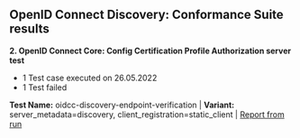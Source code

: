 ## OpenID Connect Discovery: Conformance Suite results

<strong>2. OpenID Connect Core: Config Certification Profile Authorization server test</strong><br>
 - 1 Test case executed on 26.05.2022<br>
 - 1 Test failed<br>

<strong>Test Name:</strong> oidcc-discovery-endpoint-verification | <strong>Variant:</strong> server_metadata=discovery, client_registration=static_client | <a href="https://gitlab.com/gaia-x/data-infrastructure-federation-services/authenticationauthorization/-/raw/main/doc/verify/config/reports/test-log-oidcc-discovery-endpoint-verification-lJzzwCW8t1xfDI9.html?inline=false">Report from run</a>
